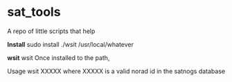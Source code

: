 # sat_tools
A repo of little scripts that help

<b>Install</b>
sudo install ./wsit /usr/local/whatever

<b>wsit</b>
wsit
Once installed to the path, 

Usage wsit  XXXXX where XXXXX is a valid norad id in the satnogs database
